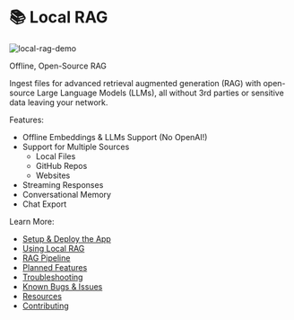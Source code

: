 # 📚 Local RAG

![local-rag-demo](demo.gif)

Offline, Open-Source RAG

Ingest files for advanced retrieval augmented generation (RAG) with open-source Large Language Models (LLMs), all without 3rd parties or sensitive data leaving your network.

Features:

- Offline Embeddings & LLMs Support (No OpenAI!)
- Support for Multiple Sources
    - Local Files
    - GitHub Repos
    - Websites
- Streaming Responses
- Conversational Memory
- Chat Export

Learn More:

- [Setup & Deploy the App](docs/setup.md)
- [Using Local RAG](docs/usage.md)
- [RAG Pipeline](docs/pipeline.md)
- [Planned Features](docs/todo.md)
- [Troubleshooting](docs/troubleshooting.md)
- [Known Bugs & Issues](docs/todo.md#known-issues--bugs)
- [Resources](docs/resources.md)
- [Contributing](docs/contributing.md)